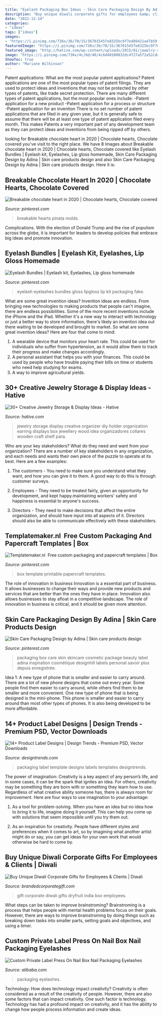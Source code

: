 ```yaml
---
title: "Eyelash Packaging Box Ideas - Skin Care Packaging Design By Adina"
description: "Buy unique diwali corporate gifts for employees &amp; clients"
date: "2022-12-14"
categories:
- "ideas"
tags: ["ideas"]
images:
- "https://i.pinimg.com/736x/36/70/15/36701545fe8325bc9f7e489421a47b59.jpg"
featuredImage: "https://i.pinimg.com/736x/36/70/15/36701545fe8325bc9f7e489421a47b59.jpg"
featured_image: "http://hative.com/wp-content/uploads/2015/01/jewelry-storage-display-ideas/25-jewelry-storage-display-ideas.jpg"
image: "https://i.pinimg.com/736x/4c/6d/40/4c6d40100832dc4f27a5f2a52cdad45e.jpg"
ShowToc: true
author: "Mariane Wilkinson"
---
```



Patent applications: What are the most popular patent applications?
Patent applications are one of the most popular types of patent filings. They are used to protect ideas and inventions that may not be protected by other types of patents, like trade secret protection. 
 There are many different types of patent applications, but the most popular ones include: 
-Patent application for a new product 
-Patent application for a process or structure 
-Patent application for an invention 
There is no set number of patent applications that are filed in any given year, but it is generally safe to assume that there will be at least one type of patent application filed every month. This makes Patents a very important part of any development team as they can protect ideas and inventions from being ripped off by others.

	

		
looking for Breakable chocolate heart in 2020 | Chocolate hearts, Chocolate covered you've visit to the right place. We have 8 Images about Breakable chocolate heart in 2020 | Chocolate hearts, Chocolate covered like Eyelash Bundles | Eyelash kit, Eyelashes, Lip gloss homemade, Skin Care Packaging Design by Adina | Skin care products design and also Skin Care Packaging Design by Adina | Skin care products design. Here it is:
		
    
## Breakable Chocolate Heart In 2020 | Chocolate Hearts, Chocolate Covered

<img loading=lazy src="https://i.pinimg.com/736x/4c/6d/40/4c6d40100832dc4f27a5f2a52cdad45e.jpg" onerror="this.onerror=null;this.src='https://tse4.mm.bing.net/th?id=OIP.q7fxKyakkYY8Bs7BYkxhvQHaJ3&amp;pid=15.1';" alt="Breakable chocolate heart in 2020 | Chocolate hearts, Chocolate covered">

_Source: pinterest.com_

>breakable hearts pinata molds. 

	

Complications. With the election of Donald Trump and the rise of populism across the globe, it is important for leaders to develop policies that embrace big ideas and promote innovation.

    
## Eyelash Bundles | Eyelash Kit, Eyelashes, Lip Gloss Homemade

<img loading=lazy src="https://i.pinimg.com/736x/09/9a/45/099a4535cb42d41d2662abb6416e8f39.jpg" onerror="this.onerror=null;this.src='https://tse3.mm.bing.net/th?id=OIP.HToOwuO9jwkqTnGmn1N3_wHaO0&amp;pid=15.1';" alt="Eyelash Bundles | Eyelash kit, Eyelashes, Lip gloss homemade">

_Source: pinterest.com_

>eyelash eyelashes bundles gloss lipgloss lip kit packaging fake. 

	

What are some great invention ideas?
Invention ideas are endless. From bringing new technologies to making products that people can't imagine, there are endless possibilities. Some of the more recent inventions include the iPhone and the iPad. Whether it's a new way to interact with technology or just a better way to store information, there's likely an invention idea out there waiting to be developed and brought to market. So what are some great invention ideas? Here are four that come to mind: 
1) A wearable device that monitors your heart rate. This could be used for individuals who suffer from hypertension, as it would allow them to track their progress and make changes accordingly. 
2) A personal assistant that helps you with your finances. This could be used by people who have trouble paying their bills on time or students who need help studying for exams. 
3) A way to improve agricultural yields.

    
## 30+ Creative Jewelry Storage &amp; Display Ideas - Hative

<img loading=lazy src="http://hative.com/wp-content/uploads/2015/01/jewelry-storage-display-ideas/25-jewelry-storage-display-ideas.jpg" onerror="this.onerror=null;this.src='https://tse1.mm.bing.net/th?id=OIP.2d8TlFESoVRosgNBgj1dKQHaJ4&amp;pid=15.1';" alt="30+ Creative Jewelry Storage &amp; Display Ideas - Hative">

_Source: hative.com_

>jewelry storage display creative organizer diy holder organization earring displays box jewellery wood idea organizadores collares wooden craft shelf para. 

	

Who are your key stakeholders? What do they need and want from your organization?
There are a number of key stakeholders in any organization, and each needs and wants their own piece of the puzzle to operate at its best. Here are a few examples:
1. The customers - You need to make sure you understand what they want, and how you can give it to them. A good way to do this is through customer surveys.

2. Employees - They need to be treated fairly, given an opportunity for development, and kept happy.maintaining workers' safety and happiness is essential to anyone's success.

3. Directors - They need to make decisions that affect the entire organization, and should have input into all aspects of it. Directors should also be able to communicate effectively with these stakeholders.

    
## Templatemaker.nl ︎ Free Custom Packaging And Papercraft Templates | Box

<img loading=lazy src="https://i.pinimg.com/736x/36/70/15/36701545fe8325bc9f7e489421a47b59.jpg" onerror="this.onerror=null;this.src='https://tse1.mm.bing.net/th?id=OIP.wXUIIsYDvI6FphXBv-NrfQAAAA&amp;pid=15.1';" alt="Templatemaker.nl ︎ Free custom packaging and papercraft templates | Box">

_Source: pinterest.com_

>box template printable papercraft templates. 

	

The role of innovation in business
Innovation is a essential part of business. It allows businesses to change their ways and provide new products and services that are better than the ones they have in place. Innovation also allows businesses to stay afloat in a competitive landscape. The role of innovation in business is critical, and it should be given more attention.

    
## Skin Care Packaging Design By Adina | Skin Care Products Design

<img loading=lazy src="https://i.pinimg.com/736x/a6/e9/67/a6e96796ff5de7072af3f515a51c74b1.jpg" onerror="this.onerror=null;this.src='https://tse3.mm.bing.net/th?id=OIP.ZaZREJf8GFwZnG5waz4DwAAAAA&amp;pid=15.1';" alt="Skin Care Packaging Design by Adina | Skin care products design">

_Source: pinterest.com_

>packaging box care skin skincare cosmetic package beauty label adina inspiration cosmétique designhill labels personal savoir plus depuis enregistrée. 

	

Idea 1: A new type of phone that is smaller and easier to carry around.
There are a lot of new phone designs that come out every year. Some people find them easier to carry around, while others find them to be smaller and more convenient. One new type of phone that is being designed is the mini-phone. This phone is smaller and easier to carry around than most other types of phones. It is also being developed to be more affordable.

    
## 14+ Product Label Designs | Design Trends - Premium PSD, Vector Downloads

<img loading=lazy src="https://images.designtrends.com/wp-content/uploads/2017/04/Product-Packaging-Label.jpg" onerror="this.onerror=null;this.src='https://tse2.mm.bing.net/th?id=OIP.ce5XKH4US3MdIVtzrr9KOAHaE7&amp;pid=15.1';" alt="14+ Product Label Designs | Design Trends - Premium PSD, Vector Downloads">

_Source: designtrends.com_

>packaging label template designs labels templates designtrends. 

	

The power of imagination:
Creativity is a key aspect of any person’s life, and in some cases, it can be the spark that ignites an idea. For others, creativity may be something they are born with or something they learn how to use. Regardless of what creative ability someone has, there is always room for improvement. Here are four ways to use imagination to your advantage: 
1. As a tool for problem-solving. When you have an idea but no idea how to bring it to life, imagine doing it yourself. This can help you come up with solutions that seem impossible until you try them out.

2. As an inspiration for creativity. People have different styles and preferences when it comes to art, so by imagining what another artist might do or say, you can get ideas for your own work that would otherwise be hard to come by.

    
## Buy Unique Diwali Corporate Gifts For Employees &amp; Clients | Diwali

<img loading=lazy src="http://www.brandedcorporategift.com/campaign/camp-img/dryfruit-gift-pack.jpg" onerror="this.onerror=null;this.src='https://tse4.mm.bing.net/th?id=OIP.dkGOtJL1S7BaaMd6Zu4b6wHaHa&amp;pid=15.1';" alt="Buy Unique Diwali Corporate Gifts for Employees &amp; Clients | Diwali">

_Source: brandedcorporategift.com_

>gift corporate diwali gifts dryfruit india box employees. 

	

What steps can be taken to improve brainstroming?
Brainstroming is a process that helps people with mental health problems focus on their goals. However, there are ways to improve brainstroming by doing things such as breaking down tasks into smaller parts, setting goals and objectives, and using a timer.

    
## Custom Private Label Press On Nail Box Nail Packaging Eyelashes

<img loading=lazy src="https://sc02.alicdn.com/kf/Hea4762d8d6a84262847990536aef9378o/200073422/Hea4762d8d6a84262847990536aef9378o.jpg" onerror="this.onerror=null;this.src='https://tse1.mm.bing.net/th?id=OIP.JDfUEEthfg46MxocdQIB3gHaHa&amp;pid=15.1';" alt="Custom Private Label Press On Nail Box Nail Packaging Eyelashes">

_Source: alibaba.com_

>packaging eyelashes. 

	

Technology: How does technology impact creativity?
Creativity is often considered as a result of the creativity of people. However, there are also some factors that can impact creativity. One such factor is technology. Technology has had a profound impact on creativity, and it has the ability to change how people process information and create ideas.

